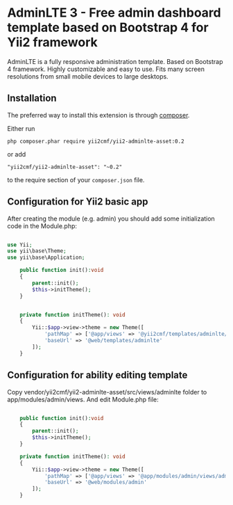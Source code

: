 AdminLTE 3 - Free admin dashboard template based on Bootstrap 4 for Yii2 framework
=============================================================
AdminLTE is a fully responsive administration template. Based on Bootstrap 4 framework. Highly customizable and easy to use. Fits many screen resolutions from small mobile devices to large desktops.

Installation
------------

The preferred way to install this extension is through [composer](http://getcomposer.org/download/).

Either run

```
php composer.phar require yii2cmf/yii2-adminlte-asset:0.2
```

or add

```
"yii2cmf/yii2-adminlte-asset": "~0.2"
```

to the require section of your `composer.json` file.


Configuration for Yii2 basic app
-----

After creating the module (e.g. admin) you should add some initialization code in the Module.php:

```php

use Yii;
use yii\base\Theme;
use yii\base\Application;

    public function init():void
    {
        parent::init();
        $this->initTheme();
    }


    private function initTheme(): void
    {
        Yii::$app->view->theme = new Theme([
            'pathMap' => ['@app/views' => '@yii2cmf/templates/adminlte/views'],
            'baseUrl' => '@web/templates/adminlte'
        ]);
    }

```
Configuration for ability editing template 
-----

Copy vendor/yii2cmf/yii2-adminlte-asset/src/views/adminlte folder to app/modules/admin/views.
And edit Module.php file:

```php

    public function init():void
    {
        parent::init();
        $this->initTheme();
    }

    private function initTheme(): void
    {
        Yii::$app->view->theme = new Theme([
            'pathMap' => ['@app/views' => '@app/modules/admin/views/adminlte'],
            'baseUrl' => '@web/modules/admin'
        ]);
    }
    
```    